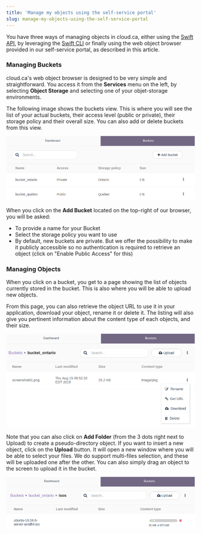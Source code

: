 ```yaml
---
title: 'Manage my objects using the self-service portal'
slug: manage-my-objects-using-the-self-service-portal
---
```



You have three ways of managing objects in cloud.ca, either using the [Swift API](https://docs.openstack.org/api-ref/object-store/), by leveraging the [Swift CLI](https://ops.cloud.ca/hc/object-storage-service/manage-my-objects-using-the-swift-command-line-client) or finally using the web object browser provided in our self-service portal, as described in this article.

### Managing Buckets

cloud.ca's web object browser is designed to be very simple and straightforward. You access it from the **Services** menu on the left, by selecting **Object Storage** and selecting one of your objet-storage environments.

The following image shows the buckets view. This is where you will see the list of your actual buckets, their access level (public or private), their storage policy and their overall size. You can also add or delete buckets from this view.

![Buckets list](/assets/managing-objects-portal-en-1.png)

When you click on the **Add Bucket** located on the top-right of our browser, you will be asked:
- To provide a name for your Bucket
- Select the storage policy you want to use
- By default, new buckets are private. But we offer the possibility to make it publicly accessible so no authentication is required to retrieve an object (click on "Enable Public Access" for this)

### Managing Objects

When you click on a bucket, you get to a page showing the list of objects currently stored in the bucket. This is also where you will be able to upload new objects.

From this page, you can also retrieve the object URL to use it in your application, download your object, rename it or delete it. The listing will also give you pertinent information about the content type of each objects, and their size.

![Object Action menu](/assets/managing-objects-portal-en-2.png)

Note that you can also click on **Add Folder** (from the 3 dots right next to Upload) to create a pseudo-directory object. If you want to insert a new object, click on the **Upload** button. It will open a new window where you will be able to select your files. We do support multi-files selection, and these will be uploaded one after the other. You can also simply drag an object to the screen to upload it in the bucket.

![Object upload](/assets/managing-objects-portal-en-3.png)
